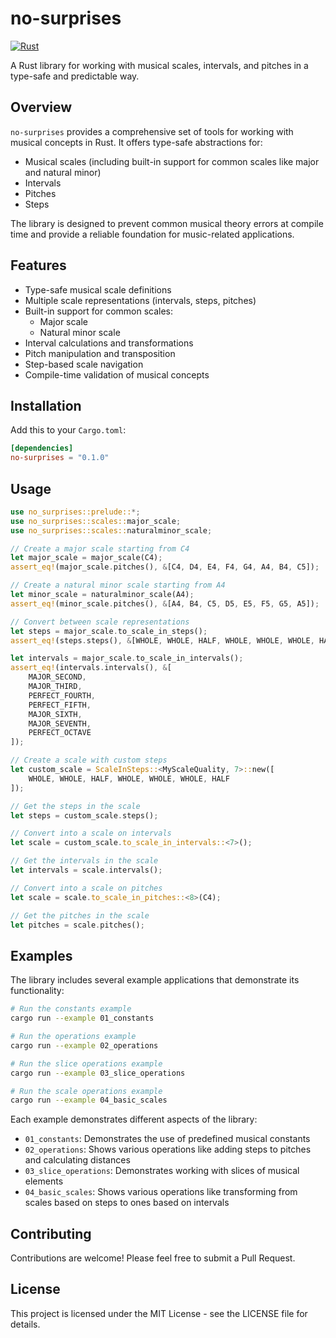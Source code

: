 # no-surprises

[![Rust](https://github.com/veminovici/no-surprises-rs/actions/workflows/rust.yml/badge.svg)](https://github.com/veminovici/no-surprises-rs/actions/workflows/rust.yml)

A Rust library for working with musical scales, intervals, and pitches in a type-safe and predictable way.

## Overview

`no-surprises` provides a comprehensive set of tools for working with musical concepts in Rust. It offers type-safe abstractions for:
- Musical scales (including built-in support for common scales like major and natural minor)
- Intervals
- Pitches
- Steps

The library is designed to prevent common musical theory errors at compile time and provide a reliable foundation for music-related applications.

## Features

- Type-safe musical scale definitions
- Multiple scale representations (intervals, steps, pitches)
- Built-in support for common scales:
  - Major scale
  - Natural minor scale
- Interval calculations and transformations
- Pitch manipulation and transposition
- Step-based scale navigation
- Compile-time validation of musical concepts

## Installation

Add this to your `Cargo.toml`:

```toml
[dependencies]
no-surprises = "0.1.0"
```

## Usage

```rust
use no_surprises::prelude::*;
use no_surprises::scales::major_scale;
use no_surprises::scales::naturalminor_scale;

// Create a major scale starting from C4
let major_scale = major_scale(C4);
assert_eq!(major_scale.pitches(), &[C4, D4, E4, F4, G4, A4, B4, C5]);

// Create a natural minor scale starting from A4
let minor_scale = naturalminor_scale(A4);
assert_eq!(minor_scale.pitches(), &[A4, B4, C5, D5, E5, F5, G5, A5]);

// Convert between scale representations
let steps = major_scale.to_scale_in_steps();
assert_eq!(steps.steps(), &[WHOLE, WHOLE, HALF, WHOLE, WHOLE, WHOLE, HALF]);

let intervals = major_scale.to_scale_in_intervals();
assert_eq!(intervals.intervals(), &[
    MAJOR_SECOND,
    MAJOR_THIRD,
    PERFECT_FOURTH,
    PERFECT_FIFTH,
    MAJOR_SIXTH,
    MAJOR_SEVENTH,
    PERFECT_OCTAVE
]);

// Create a scale with custom steps
let custom_scale = ScaleInSteps::<MyScaleQuality, 7>::new([
    WHOLE, WHOLE, HALF, WHOLE, WHOLE, WHOLE, HALF
]);

// Get the steps in the scale
let steps = custom_scale.steps();

// Convert into a scale on intervals
let scale = custom_scale.to_scale_in_intervals::<7>();

// Get the intervals in the scale
let intervals = scale.intervals();

// Convert into a scale on pitches
let scale = scale.to_scale_in_pitches::<8>(C4);

// Get the pitches in the scale
let pitches = scale.pitches();
```

## Examples

The library includes several example applications that demonstrate its functionality:

```bash
# Run the constants example
cargo run --example 01_constants

# Run the operations example
cargo run --example 02_operations

# Run the slice operations example
cargo run --example 03_slice_operations

# Run the scale operations example
cargo run --example 04_basic_scales
```

Each example demonstrates different aspects of the library:
- `01_constants`: Demonstrates the use of predefined musical constants
- `02_operations`: Shows various operations like adding steps to pitches and calculating distances
- `03_slice_operations`: Demonstrates working with slices of musical elements
- `04_basic_scales`: Shows various operations like transforming from scales based on steps to ones based on intervals

## Contributing

Contributions are welcome! Please feel free to submit a Pull Request.

## License

This project is licensed under the MIT License - see the LICENSE file for details. 
